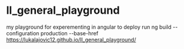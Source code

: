 # ll_general_playground
my playground for experementing in angular
to deploy run 
ng build --configuration production --base-href https://lukalajovic12.github.io/ll_general_playground/